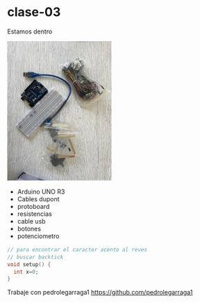 # clase-03

Estamos dentro

![materiales](./materiales.jpeg)

- Arduino UNO R3
- Cables dupont
- protoboard
- resistencias
- cable usb
- botones
- potenciometro

```cpp
// para encontrar el caracter acento al reves
// buscar backtick
void setup() {
  int x=0;
}
```

Trabaje con pedrolegarraga1 <https://github.com/pedrolegarraga1>
